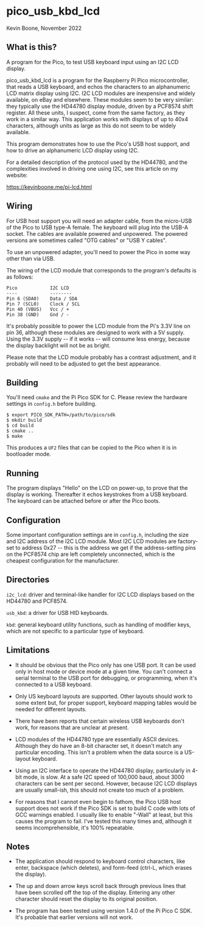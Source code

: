 # pico\_usb\_kbd\_lcd 

Kevin Boone, November 2022

## What is this?

A program for the Pico, to test USB keyboard input using an I2C LCD display.

pico\_usb\_kbd\_lcd is a program for the Raspberry Pi Pico microcontroller,
that reads a USB keyboard, and echos the characters to an alphanumeric LCD
matrix display using I2C. I2C LCD modules are inexpensive and widely available,
on eBay and elsewhere.  These modules seem to be very similar: they typically
use the HD44780 display module, driven by a PCF8574 shift register. All these
units, I suspect, come from the same factory, as they work in a similar way.
This application works with displays of up to 40x4 characters, although units
as large as this do not seem to be widely available.

This program demonstrates how to use the Pico's USB host support, and how to
drive an alphanumeric LCD display using I2C.

For a detailed description of the protocol used by the HD44780, and the
complexities involved in driving one using I2C, see this article on my website:

https://kevinboone.me/pi-lcd.html

## Wiring 

For USB host support you will need an adapter cable, from the micro-USB of the
Pico to USB type-A female. The keyboard will plug into the USB-A socket. The
cables are available powered and unpowered. The powered versions are sometimes
called "OTG cables" or "USB Y cables". 

To use an unpowered adapter, you'll need to power the Pico in some way other
than via USB.

The wiring of the LCD module that corresponds to the program's defaults is as
follows:

    Pico            I2C LCD
    ----            --------
    Pin 6 (SDA0)    Data / SDA
    Pin 7 (SCL0)    Clock / SCL
    Pin 40 (VBUS)   Vcc / +
    Pin 38 (GND)    Gnd / -

It's probably possible to power the LCD module from the Pi's 3.3V line on pin
36, although these modules are designed to work with a 5V supply.  Using the
3.3V supply -- if it works -- will consume less energy, because the display
backlight will not be as bright. 

Please note that the LCD module probably has a contrast adjustment, and it
probably will need to be adjusted to get the best appearance.

## Building

You'll need `cmake` and the Pi Pico SDK for C. Please review the hardware
settings in `config.h` before building.

    $ export PICO_SDK_PATH=/path/to/pico/sdk 
    $ mkdir build
    $ cd build
    $ cmake ..
    $ make

This produces a `UF2` files that can be copied to the Pico when it is in
bootloader mode.

## Running 

The program displays "Hello" on the LCD on power-up, to prove that the display
is working. Thereafter it echos keystrokes from a USB keyboard. The keyboard
can be attached before or after the Pico boots.

## Configuration 

Some important configuration settings are in `config.h`, including the size and
I2C address of the I2C LCD module. Most I2C LCD modules are factory-set to
address 0x27 -- this is the address we get if the address-setting pins on the
PCF8574 chip are left completely unconnected, which is the cheapest
configuration for the manufacturer. 

## Directories

`i2c_lcd`: driver and terminal-like handler for I2C LCD displays based
on the HD44780 and PCF8574. 

`usb_kbd`: a driver for USB HID keyboards. 

`kbd`: general keyboard utility functions, such as handling of modifier
keys, which are not specific to a particular type of keyboard.

## Limitations

- It should be obvious that the Pico only has one USB port. It can
  be used only in host mode or device mode at a given time. You can't
  connect a serial terminal to the USB port for debugging, or programming,
  when it's connected to a USB keyboard. 

- Only US keyboard layouts are supported. Other layouts should work to
  some extent but, for proper support, keyboard mapping tables would be
  needed for different layouts. 

- There have been reports that certain wireless USB keyboards don't work,
  for reasons that are unclear at present.  

- LCD modules of the HD44780 type are essentially ASCII devices. Although
  they do have an 8-bit character set, it doesn't match any particular
  encoding. This isn't a problem when the data source is a US-layout
  keyboard. 

- Using an I2C interface to operate the HD44780 display, particularly in
  4-bit mode, is slow. At a safe I2C speed of 100,000 baud, about 3000
  characters can be sent per second. However, because I2C LCD displays
  are usually small-ish, this should not create too much of a problem.

- For reasons that I cannot even begin to fathom, the Pico USB host 
  support does not work if the Pico SDK is set to build C code with
  lots of GCC warnings enabled. I usually like to enable "-Wall" at least,
  but this causes the program to fail. I've tested this many times and,
  although it seems incomprehensible, it's 100% repeatable. 

## Notes

- The application should respond to keyboard control characters, like
  enter, backspace (which deletes), and form-feed (ctrl-L, which erases
  the display).

- The up and down arrow keys scroll back through previous lines that
  have been scrolled off the top of the display. Entering any other
  character should reset the display to its original position.
   
- The program has been tested using version 1.4.0 of the Pi Pico C SDK.
  It's probable that earlier versions will not work. 

